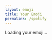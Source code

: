 ```yaml
---
layout: emoji
title: Your Emoji
permalink: /spotify
---
```


<div id="app">
  <p>Loading your emoji...</p>
</div>

<script src="/_data/spotify.js"></script>
